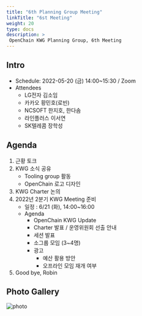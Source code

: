 ```yaml
---
title: "6th Planning Group Meeting"
linkTitle: "6st Meeting"
weight: 20
type: docs
description: >
 OpenChain KWG Planning Group, 6th Meeting
---
```


## Intro

* Schedule: 2022-05-20 (금) 14:00~15:30 / Zoom
* Attendees
  * LG전자 김소임
  * 카카오 황민호(로빈)
  * NCSOFT 한지호, 한다솜
  * 라인플러스 이서연
  * SK텔레콤 장학성

## Agenda

1. 근황 토크 
2. KWG 소식 공유
   * Tooling group 활동
   * OpenChain 로고 디자인
3. KWG Charter 논의
4. 2022년 2분기 KWG Meeting 준비
   * 일정 : 6/21 (화), 14:00~16:00
   * Agenda
     * OpenChain KWG Update
     * Charter 발표 / 운영위원회 선출 안내
     * 세션 발표
     * 소그룹 모임 (3~4명)
     * 광고
       * 예산 활용 방안
       * 오프라인 모임 재개 여부
5. Good bye, Robin

## Photo Gallery
![photo](./planning6.png)